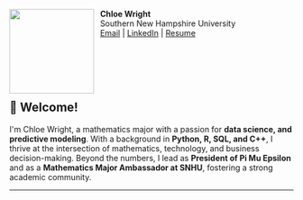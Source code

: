 <img src="https://chloejw.github.io/chlophoto.jpg" align="left" width=150>&nbsp; **Chloe Wright**  
&nbsp; Southern New Hampshire University  
&nbsp; [Email](mailto:chloejwright48@gmail.com) | [LinkedIn](https://linkedin.com/in/chloe-wright) | [Resume](https://chloejw.github.io/Resume-Wright.pdf)  

<br/>
<br/>
<br/>
<br/>

## 👋 Welcome!  

I'm Chloe Wright, a mathematics major with a passion for **data science, and predictive modeling**. 
With a background in **Python, R, SQL, and C++**, I thrive at the intersection of mathematics, technology, and business decision-making. Beyond the numbers, I lead as **President of Pi Mu Epsilon** and as a **Mathematics Major Ambassador at SNHU**, fostering a strong academic community.

---

